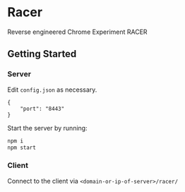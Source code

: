 # Racer
Reverse engineered Chrome Experiment RACER

## Getting Started

### Server
Edit `config.json` as necessary.
```
{
    "port": "8443"
}
```

Start the server by running:
```sh
npm i
npm start
```

### Client

Connect to the client via `<domain-or-ip-of-server>/racer/`

